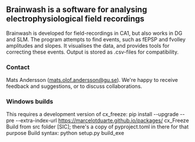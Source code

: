 ## Brainwash is a software for analysing electrophysiological field recordings
Brainwash is developed for field-recordings in CA1, but also works in DG and SLM.
The program attempts to find events, such as fEPSP and fvolley amplitudes and slopes.
It visualises the data, and provides tools for correcting these events.
Output is stored as .csv-files for compatibility.

### Contact
Mats Andersson (mats.olof.andersson@gu.se). We're happy to receive feedback and suggestions, or to discuss collaborations.



### Windows builds
This requires a development version of cx_freeze:
pip install --upgrade --pre --extra-index-url https://marcelotduarte.github.io/packages/ cx_Freeze
Build from src folder [SIC]; there's a copy of pyproject.toml in there for that purpose
Build syntax: python setup.py build_exe
